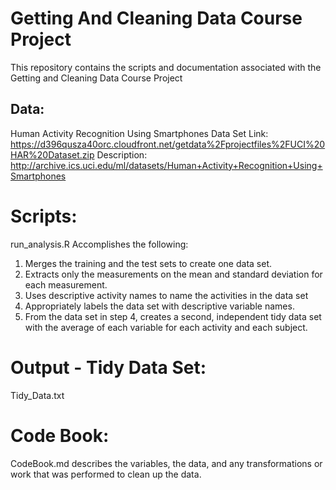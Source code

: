 # Getting And Cleaning Data Course Project
This repository contains the scripts and documentation associated with the
Getting and Cleaning Data Course Project

## Data:
Human Activity Recognition Using Smartphones Data Set
Link: 
https://d396qusza40orc.cloudfront.net/getdata%2Fprojectfiles%2FUCI%20HAR%20Dataset.zip 
Description:
http://archive.ics.uci.edu/ml/datasets/Human+Activity+Recognition+Using+Smartphones 

# Scripts:
run_analysis.R
Accomplishes the following:
1. Merges the training and the test sets to create one data set.
2. Extracts only the measurements on the mean and standard deviation for each measurement. 
3. Uses descriptive activity names to name the activities in the data set
4. Appropriately labels the data set with descriptive variable names. 
5. From the data set in step 4, creates a second, independent tidy data set with the average of each variable for each activity and each subject.

# Output - Tidy Data Set:
Tidy_Data.txt

# Code Book:
CodeBook.md describes the variables, the data, and any transformations or work that was performed to clean up the data.
